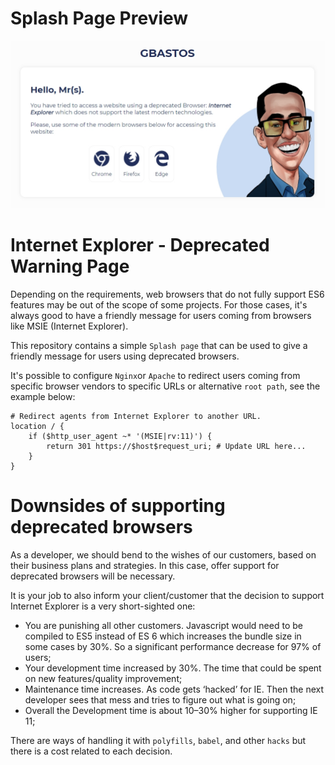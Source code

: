 # Splash Page Preview

<p align="center">
  <img src="./img/preview-ie-splash-page.jpg">
</p>

# Internet Explorer - Deprecated Warning Page

Depending on the requirements, web browsers that do not fully support ES6 features may be out of the scope of some projects. For those cases, it's always good to have a friendly message for users coming from browsers like MSIE (Internet Explorer).

This repository contains a simple `Splash page` that can be used to give a friendly message for users using deprecated browsers.

It's possible to configure `Nginx`or `Apache` to redirect users coming from specific browser vendors to specific URLs or alternative `root path`, see the example below:
```
# Redirect agents from Internet Explorer to another URL.
location / {
    if ($http_user_agent ~* '(MSIE|rv:11)') {
        return 301 https://$host$request_uri; # Update URL here...
    }
}
```

# Downsides of supporting deprecated browsers

As a developer, we should bend to the wishes of our customers, based on their business plans and strategies. In this case, offer support for deprecated browsers will be necessary.

It is your job to also inform your client/customer that the decision to support Internet Explorer is a very short-sighted one:

- You are punishing all other customers. Javascript would need to be compiled to ES5 instead of ES 6 which increases the bundle size in some cases by 30%. So a significant performance decrease for 97% of users;
- Your development time increased by 30%. The time that could be spent on new features/quality improvement;
- Maintenance time increases. As code gets ‘hacked’ for IE. Then the next developer sees that mess and tries to figure out what is going on;
- Overall the Development time is about 10–30% higher for supporting IE 11;

There are ways of handling it with `polyfills`, `babel`, and other `hacks` but there is a cost related to each decision.
